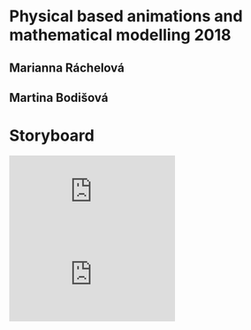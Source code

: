 # Physical based animations and mathematical modelling 2018
## Marianna Ráchelová 
## Martina Bodišová

# Storyboard

<embed src="https://marianni.github.io/dragon/1_dragon.pdf" type="application/pdf" />
<embed src="https://marianni.github.io/dragon/2_dragon.pdf" type="application/pdf" />
